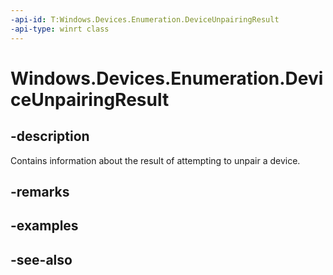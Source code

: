 ----api-id: T:Windows.Devices.Enumeration.DeviceUnpairingResult
-api-type: winrt class
---<!-- Class syntax.public class DeviceUnpairingResult : Windows.Devices.Enumeration.IDeviceUnpairingResult--># Windows.Devices.Enumeration.DeviceUnpairingResult## -descriptionContains information about the result of attempting to unpair a device.## -remarks## -examples## -see-also